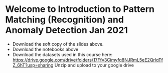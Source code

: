 # Welcome to Introduction to Pattern Matching (Recognition) and Anomaly Detection Jan 2021
* Download the soft copy of the slides above.
* Download the notebooks above
* Download the datasets used in this course here: https://drive.google.com/drive/folders/17Ffv3Cimyfq8NJRmL5eE2QrlqTfZ_6hT?usp=sharing
Unzip and upload to your google drive
